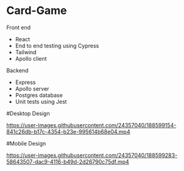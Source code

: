 # Card-Game

Front end
- React
- End to end testing using Cypress
- Tailwind
- Apollo client

Backend
- Express
- Apollo server
- Postgres database
- Unit tests using Jest


#Desktop Design

https://user-images.githubusercontent.com/24357040/188599154-841c26db-b17c-4354-b23e-995614b68e04.mp4

#Mobile Design

https://user-images.githubusercontent.com/24357040/188599283-58643507-dac9-4116-b49d-2d26790c75df.mp4



